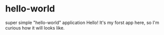 # hello-world
super simple "hello-world" application
Hello! It's my forst app here, so I'm curious how it will looks like.
